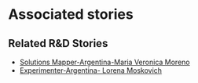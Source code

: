# Associated stories

<!-- !!DO NOT REMOVE!! start autogenerated hyperlinks -->
## Related R&D Stories
- [Solutions Mapper\-Argentina\-Maria Veronica Moreno](/stories/?doc=SolutionMappers_ARG)
- [Experimenter\-Argentina\- Lorena Moskovich](/stories/?doc=Experimenters_ARG)
<!-- !!DO NOT REMOVE!! end autogenerated hyperlinks -->